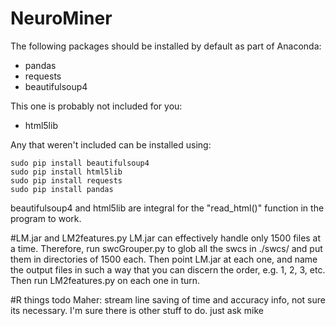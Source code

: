 # NeuroMiner
The following packages should be installed by default as part of Anaconda:
+ pandas
+ requests
+ beautifulsoup4

This one is probably not included for you:
+ html5lib

Any that weren't included can be installed using:
```
sudo pip install beautifulsoup4
sudo pip install html5lib
sudo pip install requests
sudo pip install pandas
```


beautifulsoup4 and html5lib are integral for the "read_html()" function in the program to work.

#LM.jar and LM2features.py
LM.jar can effectively handle only 1500 files at a time. Therefore, run swcGrouper.py to glob all the swcs in ./swcs/ and put them in directories of 1500 each. Then point LM.jar at each one, and name the output files in such a way that you can discern the order, e.g. 1, 2, 3, etc. Then run LM2features.py on each one in turn.

#R things todo
Maher: stream line saving of time and accuracy info, not sure its necessary. I'm sure there is other stuff to do. just ask mike
